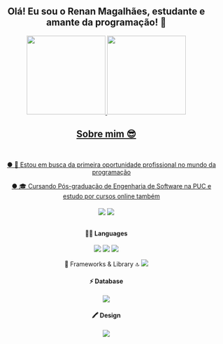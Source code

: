 
  <div align="center">
          
  <h2>Olá! Eu sou o Renan Magalhães, estudante e amante da programação! 👋</h2>
          
  </div>

<div align="center">
  <a href="https://github.com/renansm95">
  <img height="180em" src="https://github-readme-stats.vercel.app/api?username=renansm95&show_icons=true&theme=dark&include_all_commits=true&count_private=true"/>
  <img height="180em" src="https://github-readme-stats.vercel.app/api/top-langs/?username=renansm95&layout=compact&langs_count=7&theme=dark"/>
</div> 
  
  
  
  


<div align="center">
    
<h2>Sobre mim 😎</h2><br>
  <ul>
  ● 💼 Estou em busca da primeira oportunidade profissional no mundo da programação<br>
    <p></p>
  ● 🎓 Cursando Pós-graduação de Engenharia de Software na PUC e estudo por cursos online também<br>
  </ul>
</div>
  
  ####
  
  <div align="center"> 
  <a href="https://www.instagram.com/renanmd_/" target="_blank"><img src="https://img.shields.io/badge/-Instagram-%23E4405F?style=for-the-badge&logo=instagram&logoColor=white" target="_blank"></a>
  <a href="https://www.linkedin.com/in/renan-magalhaes95/" target="_blank"><img src="https://img.shields.io/badge/-LinkedIn-%230077B5?style=for-the-badge&logo=linkedin&logoColor=white" target="_blank"></a> 
  
</div>
  
##  

<div align="center" style="display: inline_block">
  
#### 👩‍💻 Languages
  <div>
  <img src="https://img.shields.io/badge/HTML5-E34F26?style=for-the-badge&logo=html5&logoColor=white" />
  <img src="https://img.shields.io/badge/CSS3-1572B6?style=for-the-badge&logo=css3&logoColor=white" />
  <img src="https://img.shields.io/badge/JavaScript-323330?style=for-the-badge&logo=javascript&logoColor=F7DF1E" />
  </div>

  🚀 Frameworks & Library 🔝
  <img src="https://img.shields.io/badge/Express.js-000000?style=for-the-badge&logo=express&logoColor=white" />
  
  #### ⚡ Database
  <div>
  <img src="https://img.shields.io/badge/MySQL-005C84?style=for-the-badge&logo=mysql&logoColor=white" />
  
  
  #### 🖍️ Design
  <div>
    <img src="https://img.shields.io/badge/Figma-F24E1E?style=for-the-badge&logo=figma&logoColor=white"/>
  </div>

</div>
  
##
